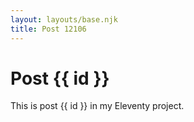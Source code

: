 ```yaml
---
layout: layouts/base.njk
title: Post 12106
---
```


# Post {{ id }}

This is post {{ id }} in my Eleventy project.
